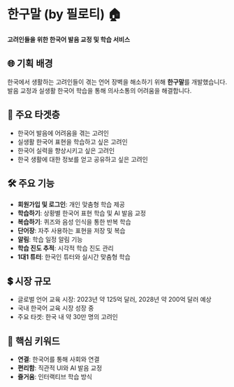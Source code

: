# 한구말 (by 필로티) 🏠

**고려인들을 위한 한국어 발음 교정 및 학습 서비스**

## 🌐 기획 배경

한국에서 생활하는 고려인들이 겪는 언어 장벽을 해소하기 위해 **한구말**를 개발했습니다. 발음 교정과 실생활 한국어 학습을 통해 의사소통의 어려움을 해결합니다.

## 🎯 주요 타겟층

- 한국어 발음에 어려움을 겪는 고려인
- 실생활 한국어 표현을 학습하고 싶은 고려인
- 한국어 실력을 향상시키고 싶은 고려인
- 한국 생활에 대한 정보를 얻고 공유하고 싶은 고려인

## 🛠 주요 기능

- **회원가입 및 로그인**: 개인 맞춤형 학습 제공
- **학습하기**: 상황별 한국어 표현 학습 및 AI 발음 교정
- **복습하기**: 퀴즈와 음성 인식을 통한 반복 학습
- **단어장**: 자주 사용하는 표현을 저장 및 복습
- **알림**: 학습 일정 알림 기능
- **학습 진도 추적**: 시각적 학습 진도 관리
- **1대1 튜터**: 한국인 튜터와 실시간 맞춤형 학습

## 💲 시장 규모

- 글로벌 언어 교육 시장: 2023년 약 125억 달러, 2028년 약 200억 달러 예상
- 국내 한국어 교육 시장 성장 중
- 주요 타겟: 한국 내 약 30만 명의 고려인

## 🔑 핵심 키워드

- **연결**: 한국어를 통해 사회와 연결
- **편리함**: 직관적 UI와 AI 발음 교정
- **즐거움**: 인터랙티브 학습 방식
